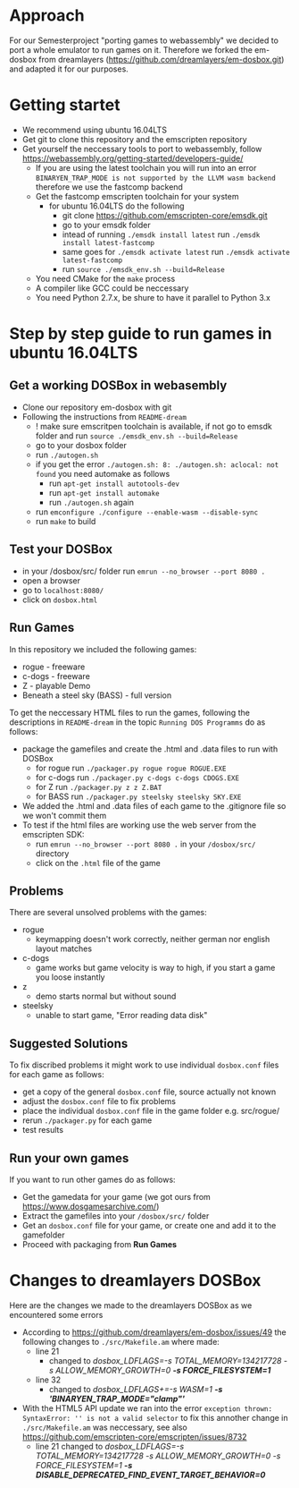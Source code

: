 # Approach

For our Semesterproject "porting games to webassembly" we decided to port a whole emulator to run games on it. Therefore we forked the em-dosbox from dreamlayers (https://github.com/dreamlayers/em-dosbox.git) and adapted it for our purposes.


# Getting startet

* We recommend using ubuntu 16.04LTS
* Get git to clone this repository and the emscripten repository
* Get yourself the neccessary tools to port to webassembly, follow https://webassembly.org/getting-started/developers-guide/
  * If you are using the latest toolchain you will run into an error ```BINARYEN_TRAP_MODE is not supported by the LLVM wasm backend``` therefore we use the fastcomp backend
  * Get the fastcomp emscripten toolchain for your system
    * for ubuntu 16.04LTS do the following
      * git clone https://github.com/emscripten-core/emsdk.git
      * go to your emsdk folder
      * intead of running ```./emsdk install latest``` run ```./emsdk install latest-fastcomp```
      * same goes for ```./emsdk activate latest``` run ```./emsdk activate latest-fastcomp```
      * run ```source ./emsdk_env.sh --build=Release```
  * You need CMake for the ```make``` process
  * A compiler like GCC could be neccessary
  * You need Python 2.7.x, be shure to have it parallel to Python 3.x


# Step by step guide to run games in ubuntu 16.04LTS

## Get a working DOSBox in webasembly
* Clone our repository em-dosbox with git
* Following the instructions from `README-dream`
  * ! make sure emscritpen toolchain is available, if not go to emsdk folder and run ```source ./emsdk_env.sh --build=Release```
  * go to your dosbox folder
  * run ```./autogen.sh```
  * if you get the error ```./autogen.sh: 8: ./autogen.sh: aclocal: not found``` you need automake as follows
    * run ```apt-get install autotools-dev```
    * run ```apt-get install automake```
    * run ```./autogen.sh``` again
  * run ```emconfigure ./configure --enable-wasm --disable-sync```
  * run ```make``` to build

## Test your DOSBox
* in your /dosbox/src/ folder run ```emrun --no_browser --port 8080 .```
* open a browser
* go to `localhost:8080/`
* click on `dosbox.html`

## Run Games
In this repository we included the following games:
* rogue - freeware
* c-dogs - freeware
* Z - playable Demo
* Beneath a steel sky (BASS) - full version

To get the neccessary HTML files to run the games, following the descriptions in `README-dream` in the topic `Running DOS Programms` do as follows:
* package the gamefiles and create the .html and .data files to run with DOSBox
  * for rogue run ```./packager.py rogue rogue ROGUE.EXE```
  * for c-dogs run ```./packager.py c-dogs c-dogs CDOGS.EXE```
  * for Z run ```./packager.py z z Z.BAT```
  * for BASS run ```./packager.py steelsky steelsky SKY.EXE```
* We added the .html and .data files of each game to the .gitignore file so we won't commit them
* To test if the html files are working use the web server from the emscripten SDK:
  * run ```emrun --no_browser --port 8080 .``` in your `/dosbox/src/` directory
  * click on the `.html` file of the game

## Problems
There are several unsolved problems with the games:
* rogue
  * keymapping doesn't work correctly, neither german nor english layout matches
* c-dogs
  * game works but game velocity is way to high, if you start a game you loose instantly
* z
  * demo starts normal but without sound
* steelsky
  * unable to start game, "Error reading data disk"

## Suggested Solutions
To fix discribed problems it might work to use individual `dosbox.conf` files for each game as follows:
* get a copy of the general `dosbox.conf` file, source actually not known
* adjust the `dosbox.conf` file to fix problems
* place the individual `dosbox.conf` file in the game folder e.g. src/rogue/
* rerun `./packager.py` for each game
* test results

## Run your own games
If you want to run other games do as follows:
* Get the gamedata for your game (we got ours from https://www.dosgamesarchive.com/)
* Extract the gamefiles into your `/dosbox/src/` folder
* Get an `dosbox.conf` file for your game, or create one and add it to the gamefolder
* Proceed with packaging from **Run Games**


# Changes to dreamlayers DOSBox

Here are the changes we made to the dreamlayers DOSBox as we encountered some errors
 
* According to https://github.com/dreamlayers/em-dosbox/issues/49 the following changes to ```./src/Makefile.am``` where made:
  * line 21
    * changed to _dosbox_LDFLAGS=-s TOTAL_MEMORY=134217728 -s ALLOW_MEMORY_GROWTH=0 **-s FORCE_FILESYSTEM=1**_
  * line 32
    * changed to _dosbox_LDFLAGS+=-s WASM=1 **-s 'BINARYEN_TRAP_MODE="clamp"'**_
* With the HTML5 API update we ran into the error `exception thrown: SyntaxError: '' is not a valid selector` to fix this annother change in ```./src/Makefile.am``` was neccessary, see also https://github.com/emscripten-core/emscripten/issues/8732
  * line 21 changed to _dosbox_LDFLAGS=-s TOTAL_MEMORY=134217728 -s ALLOW_MEMORY_GROWTH=0 -s FORCE_FILESYSTEM=1 **-s DISABLE_DEPRECATED_FIND_EVENT_TARGET_BEHAVIOR=0**_
